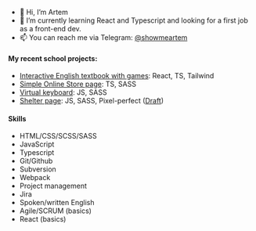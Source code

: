 - 👋 Hi, I’m Artem
- 🌱 I’m currently learning React and Typescript and looking for a first job as a front-end dev.
- 📫 You can reach me via Telegram: [@showmeartem](https://t.me/showmeartem)

#### My recent school projects:
- [Interactive English textbook with games](http://rslang-team75.pages.dev/): React, TS, Tailwind
- [Simple Online Store page](https://rolling-scopes-school.github.io/a-selyugin-JSFE2022Q1/online-store/): TS, SASS
- [Virtual keyboard](https://a-selyugin.github.io/virtual-keyboard/): JS, SASS
- [Shelter page](https://rolling-scopes-school.github.io/a-selyugin-JSFE2022Q1/shelter/pages/main/index.html): JS, SASS, Pixel-perfect ([Draft](https://www.figma.com/file/tKcmzkARtMUFQAR9VLdLkl/shelter-dom))

#### Skills
- HTML/CSS/SCSS/SASS
- JavaScript
- Typescript
- Git/Github
- Subversion
- Webpack
- Project management
- Jira
- Spoken/written English
- Agile/SCRUM (basics)
- React (basics)

<!---
a-selyugin/a-selyugin is a ✨ special ✨ repository because its `README.md` (this file) appears on your GitHub profile.
You can click the Preview link to take a look at your changes.
--->
